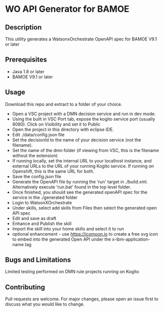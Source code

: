 # WO API Generator for BAMOE

## Description

This utility generates a WatsonxOrchestrate OpenAPI spec for BAMOE V9.1 or later

## Prerequisites

- Java 1.8 or later
- BAMOE V9.1 or later

## Usage

Download this repo and extract to a folder of your choice.

- Open a VSC project with a DMN decision service and run in dev mode.
- Using the built in VSC Port tab, expose the kogito service port (usually 8080).  Click on Visibility and set it to Public
- Open the project in this directory with eclipse IDE.
- Edit ./data/config.json file
- Set the decisionId to the name of your decision service (not the filename).  
- Set the name of the dmn folder (if viewing from VSC, this is the filename without the extension)
- If running locally, set the internal URL to your localhost instance, and external URLs to the URL of your running Kogito service. If running on Openshift, this is the same URL for both.
- Save the config.json file
- Generate the OpenAPI file by running the 'run' target in ./build.xml.  Alternatively execute 'run.bat' found in the top level folder.  
- Once finished, you should see the generated openAPI spec for the service in the ./generated folder
- Login to WatsonXOrchestrate
- Under skills, select add skills from Files then select the generated open API spec
- Edit and save as draft
- Enhance and Publish the skill
- Import the skill into your home skills and select it to run
- optional enhancement - use https://icomoon.io to create a free svg icon to embed into the generated Open API under the x-ibm-application-name tag

## Bugs and Limitations
Limited testing performed on DMN rule projects running on Kogito

## Contributing
Pull requests are welcome. For major changes, please open an issue first to discuss what you would like to change.

